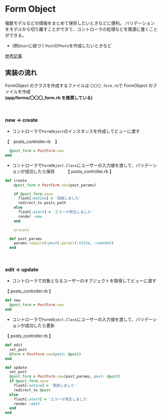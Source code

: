 # Form Object
複数モデルなどの情報をまとめて保存したいときなどに便利。
バリデーションをモデルから切り離すことができて、コントローラの処理などを簡潔に書くことができる。
- (例)`User`に紐づく`Post`の`Photo`を作成したいときなど
  
[参考記事](https://applis.io/posts/rails-design-pattern-form-objects)
<br>

## 実装の流れ
  
FormObject のクラスを作成するファイルは `〇〇〇_form.rb`で FormObject のファイルを作成  
**(app/forms/〇〇〇_form.rb を推奨している)**

<br>

### new -> create
  
- コントローラで`FormObject`のインスタンスを作成してビューに渡す
  
【　posts_controller.rb　】
```rb
  @post_form = PostForm.new
end
```

- コントローラで`FormObject.Class`にユーザーの入力値を渡して、バリデーションが成功したら保存
　　
【 posts_controller.rb 】
```rb
def create
    @post_form = PostForm.new(post_params)

    if @post_form.save
      flash[:notice] = '投稿しました'
      redirect_to posts_path
    else
      flash[:alert] = 'エラーが発生しました'
      render :new
    end

    private

  def post_params
    params.require(:post).permit(:title, :content)
  end
```

<br>

### edit -> update ###
  
- コントローラで対象となるユーザーのオブジェクトを取得してビューに渡す
  
【 posts_controller.rb 】
```rb
def new
  @post_form = PostForm.new
end
```

- コントローラで`FormObject.Class`にユーザーの入力値を渡して、バリデーションが成功したら更新
  
【 posts_controller.rb 】
```rb
def edit
  set_post
  @form = PostForm.new(post: @post)
end

def update
  set_post
  @post_form = PostForm.new(post_params, post: @post)
  if @post_form.save
    flash[:notice] = '更新しました'
    redirect_to @post
  else
    flash[:alert] = 'エラーが発生しました'
    render :edit
  end
end
```
